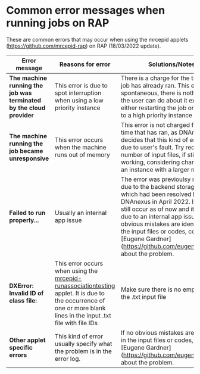 # Common error messages when running jobs on RAP                                                                                                                              
These are common errors that may occur when using the mrcepid applets (https://github.com/mrcepid-rap) on RAP (18/03/2022 update). 

| Error message | Reasons for error | Solutions/Notes |
| ---| --- | --- |
| **The machine running the job was terminated by the cloud provider** | This error is due to spot interruption when using a low priority instance | There is a charge for the time the job has already ran. This error is spontaneous, there is nothing else the user can do about it except either restarting the job or changing to a high priority instance |
| **The machine running the job became unresponsive**   | This error occurs when the machine runs out of memory   | This error is not charged for the time that has ran, as DNAnexus decides that this kind of error is not due to user's fault. Try reducing the number of input files, if still not working, considering changing to an instance with a larger memory |
| **Failed to run properly...** | Usually an internal app issue | The error was previoulsy mainly due to the backend storage issue, which had been resolved by DNAnexus in April 2022. It could still occur as of now and it would be due to an internal app issue. If no obvious mistakes are identified in the input files or codes, consult [Eugene Gardner] (https://github.com/eugenegardner) about the problem.  |
| **DXError: Invalid ID of class file:** | This error occurs when using the [mrcepid-runassociationtesting](https://github.com/mrcepid-rap/mrcepid-runassociationtesting) applet. It is due to the occurrence of one or more blank lines in the input .txt file with file IDs | Make sure there is no empty rows in the .txt input file |
| **Other applet specific errors** | This kind of error usually specify what the problem is in the error log. | If no obvious mistakes are identified in the input files or codes, consult [Eugene Gardner] (https://github.com/eugenegardner) about the problem. |


